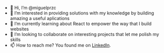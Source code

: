 - 👋 Hi, I’m @miguelprzc
- 👀 I’m interested in providing solutions with my knowledge by building amazing a useful aplications 
- 🌱 I’m currently learning about React to empower the way that I build websites
- 💞️ I’m looking to collaborate on interesting projects that let me polish my skills
- 📫 How to reach me? You found me on <a href="https://www.linkedin.com/in/miguel-perez-contreras/" target="_blank">LinkedIn</a>.

<!---
miguelprzc/miguelprzc is a ✨ special ✨ repository because its `README.md` (this file) appears on your GitHub profile.
You can click the Preview link to take a look at your changes.
--->
